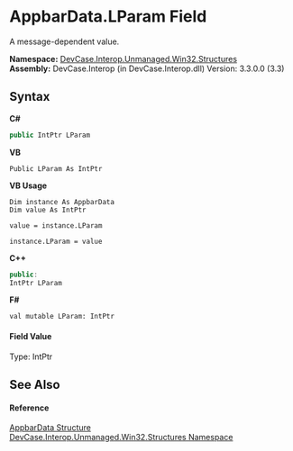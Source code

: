 # AppbarData.LParam Field
 

A message-dependent value.

**Namespace:**&nbsp;<a href="N_DevCase_Interop_Unmanaged_Win32_Structures">DevCase.Interop.Unmanaged.Win32.Structures</a><br />**Assembly:**&nbsp;DevCase.Interop (in DevCase.Interop.dll) Version: 3.3.0.0 (3.3)

## Syntax

**C#**<br />
``` C#
public IntPtr LParam
```

**VB**<br />
``` VB
Public LParam As IntPtr
```

**VB Usage**<br />
``` VB Usage
Dim instance As AppbarData
Dim value As IntPtr

value = instance.LParam

instance.LParam = value
```

**C++**<br />
``` C++
public:
IntPtr LParam
```

**F#**<br />
``` F#
val mutable LParam: IntPtr
```


#### Field Value
Type: IntPtr

## See Also


#### Reference
<a href="T_DevCase_Interop_Unmanaged_Win32_Structures_AppbarData">AppbarData Structure</a><br /><a href="N_DevCase_Interop_Unmanaged_Win32_Structures">DevCase.Interop.Unmanaged.Win32.Structures Namespace</a><br />